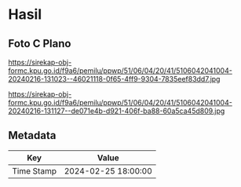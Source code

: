 # Hasil

## Foto C Plano

https://sirekap-obj-formc.kpu.go.id/f9a6/pemilu/ppwp/51/06/04/20/41/5106042041004-20240216-131023--46021118-0f65-4ff9-9304-7835eef83dd7.jpg

https://sirekap-obj-formc.kpu.go.id/f9a6/pemilu/ppwp/51/06/04/20/41/5106042041004-20240216-131127--de071e4b-d921-406f-ba88-60a5ca45d809.jpg


## Metadata

| Key        | Value               |
| ---------- | ------------------- |
| Time Stamp | 2024-02-25 18:00:00 |



